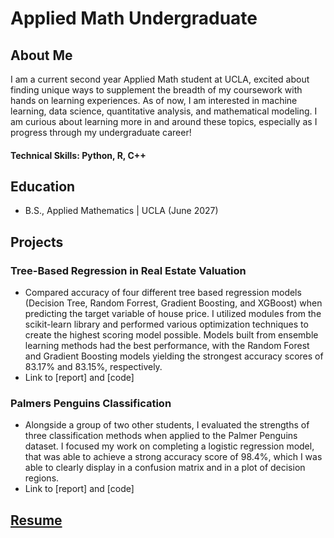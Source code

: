 # Applied Math Undergraduate

## About Me
I am a current second year Applied Math student at UCLA, excited about finding unique ways to supplement the breadth of my coursework with hands on learning experiences. As of now, I am interested in machine learning, data science, quantitative analysis, and mathematical modeling. I am curious about learning more in and around these topics, especially as I progress through my undergraduate career! 

#### Technical Skills: Python, R, C++

## Education
- B.S., Applied Mathematics | UCLA (June 2027)  

## Projects
### Tree-Based Regression in Real Estate Valuation  
- Compared accuracy of four different tree based regression models (Decision Tree, Random Forrest, Gradient Boosting, and XGBoost) when predicting the target variable of house price. I utilized modules from the scikit-learn library and performed various optimization techniques to create the highest scoring model possible. Models built from ensemble learning methods had the best performance, with the Random Forest and Gradient Boosting models yielding the strongest accuracy scores of 83.17% and 83.15%, respectively.
- Link to [report] and [code]

### Palmers Penguins Classification   
- Alongside a group of two other students, I evaluated the strengths of three classification methods when applied to the Palmer Penguins dataset. I focused my work on completing a logistic regression model, that was able to achieve a strong accuracy score of 98.4%, which I was able to clearly display in a confusion matrix and in a plot of decision regions.  
- Link to [report] and [code]

## [Resume](https://github.com/shanishaham/portfolio/blob/10e3eb3e62b5a27e773c1dd2609e81563f65d2bc/assets/Resume%201_2025.docx.pdf)  
